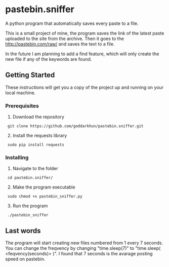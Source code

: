 # pastebin.sniffer
A python program that automatically saves every paste to a file.

This is a small project of mine, the program saves the link of the latest paste uploaded to the site from the archive. Then it goes to the http://pastebin.com/raw/<link> and saves the text to a file.

In the future I am planning to add a find feature, which will only create the new file if any of the keywords are found.


## Getting Started

These instructions will get you a copy of the project up and running on your local machine.

### Prerequisites
 1) Download the repository
```
 git clone https://github.com/goddarkhun/pastebin.sniffer.git
```
 2) Install the requests library 
```
 sudo pip install requests
```
### Installing

1) Navigate to the folder 
```
 cd pastebin.sniffer/
```
2) Make the program executable 
```
 sudo chmod +x pastebin_sniffer.py
```
3) Run the program
```
 ./pastebin_sniffer
```
 
  
## Last words


The program will start creating new files numbered from 1 every 7 seconds. You can change the freqvency by changing "time.sleep(7)" to "time.sleep( <feqvency(seconds)> )". I found that 7 seconds is the avarage posting speed on pastebin. 
